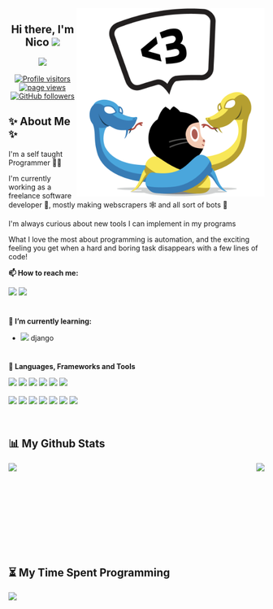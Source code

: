 <img align="right" width="370" height="370" src="./assets/pythocat.png">

<h2 align="center">
  Hi there, I'm Nico
  <img src="https://media.giphy.com/media/hvRJCLFzcasrR4ia7z/giphy.gif" width="28">
</h3>

<p align="center">
  <img src="https://readme-typing-svg.herokuapp.com?center=true&vCenter=true&lines=3%2B+years+developing+software;Self-taught+developer;I+%E2%9D%A4%EF%B8%8F+learning+new+stuff!;%E2%9A%A1+Automation+is+my+passion+%E2%9A%A1">
</p>

<!-- -->

<p align="center">
  <a href="https://github.com/Psycoguana/Psycoguana">
    <img src="https://visitor-badge.glitch.me/badge?page_id=Psycoguana.Psycoguana" alt="Profile visitors">
  </a>
  
  <a href="https://github.com/Psycoguana/Psycoguana">
    <img src="https://komarev.com/ghpvc/?username=macropower" alt="page views" />
  </a>
  
  <a href="https://github.com/Psycoguana?tab=followers">
    <img alt="GitHub followers" src="https://img.shields.io/github/followers/Psycoguana?color=green&logo=github">
  </a>
  
</p>


## ✨ About Me ✨
<p align="left">

  I'm a self taught Programmer 👨‍💻

  I'm currently working as a freelance software developer 🚀, mostly making webscrapers 🕸️ and all sort of bots 🤖

  I'm always curious about new tools I can implement in my programs

  What I love the most about programming is automation, and the exciting feeling you get when a hard and boring task disappears with a few lines of code!
<p/>



**📫 How to reach me:**

[<img src="https://img.shields.io/badge/-Email-EA4335?&style=flat&logo=mail-dot-ru&logoColor=white" />](mailto:fer.nico.sanchez@gmail.com)
[<img src="https://img.shields.io/badge/-LinkedIn-0A66C2?&style=flat&logo=linkedin&logoColor=white" />](https://www.linkedin.com/in/sanchez-nico/)

#
**🌱 I’m currently learning:**
- <img src="https://img.shields.io/badge/--092E20?style=flat&logo=django&logoColor=white"> django

#
**🔭 Languages, Frameworks and Tools**
<p align="left">
  <img src="https://img.shields.io/badge/-HTML-E34F26?style=flat&logo=HTML5&logoColor=white">
  <img src="https://img.shields.io/badge/-Python-3776AB?style=flat&logo=Python&logoColor=white">
  <img src="https://img.shields.io/badge/-Flask-black?style=flat&logo=flask&logoColor=white">
  <img src="https://img.shields.io/badge/-Kotlin-0095D5?style=flat&logo=kotlin&logoColor=white">
  <img src="https://img.shields.io/badge/-Selenium-43B02A?style=flat&logo=selenium&logoColor=white">
  <img src="https://img.shields.io/badge/-PostgreSQL-336791?style=flat&logo=postgresql&logoColor=white">
  </br>
  </br>
 <img src="https://img.shields.io/badge/-Linux-FCC624?style=flat&logo=linux&logoColor=black">
 <img src="https://img.shields.io/badge/-Git-F05032?style=flat&logo=git&logoColor=white">
 <img src="https://img.shields.io/badge/-Github-181717?style=flat&logo=github&logoColor=white">
 <img src="https://img.shields.io/badge/-Heroku-430098?style=flat&logo=heroku&logoColor=white">
 <img src="https://img.shields.io/badge/-Visual_Studio_Code-007ACC?style=flat&logo=visual-studio-code&logoColor=white"> 
 <img src="https://img.shields.io/badge/-PyCharm-green?style=flat&logo=pycharm&logoColor=black">
 <img src="https://img.shields.io/badge/-Android_Studio-3DDC84?style=flat&logo=android-studio&logoColor=white">
</p>

  &nbsp;

## 📊 My Github Stats

<p align="center">
  <img align="left" src="https://github-readme-stats.vercel.app/api?username=psycoguana&show_icons=true">
  &nbsp;
  <img align="right" src="https://github-readme-stats.vercel.app/api/top-langs/?username=psycoguana&show_icons=true&exclude_repo=Homework&layout=compact" />
  
  &nbsp;
  
  &nbsp;
  
  &nbsp;
</p>

&nbsp;

&nbsp;


## ⏳ My Time Spent Programming
  
<a href="https://wakatime.com/@Psycoguana">
  <img src="https://github-readme-stats.vercel.app/api/wakatime?username=Psycoguana&layout=compact&v=2">
</a>
  

